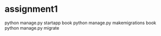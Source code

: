 # assignment1
python manage.py startapp book
python manage.py makemigrations book
python manage.py migrate

